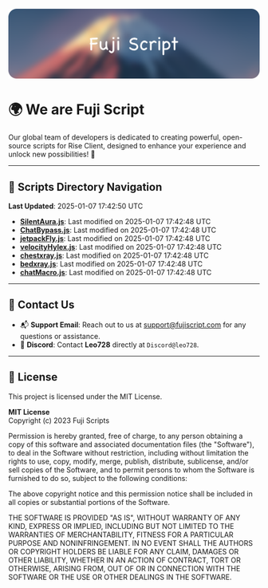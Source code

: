 ![Banner](.github/b.webp)

# 🌍 **We are Fuji Script**

Our global team of developers is dedicated to creating powerful, open-source scripts for Rise Client, designed to enhance your experience and unlock new possibilities! 🌟

---
<!-- SCRIPTS_NAVIGATION_START -->
## 📂 **Scripts Directory Navigation**

**Last Updated**: 2025-01-07 17:42:50 UTC

- **[SilentAura.js](scripts/SilentAura.js)**: Last modified on 2025-01-07 17:42:48 UTC
- **[ChatBypass.js](scripts/ChatBypass.js)**: Last modified on 2025-01-07 17:42:48 UTC
- **[jetpackFly.js](scripts/jetpackFly.js)**: Last modified on 2025-01-07 17:42:48 UTC
- **[velocityHylex.js](scripts/velocityHylex.js)**: Last modified on 2025-01-07 17:42:48 UTC
- **[chestxray.js](scripts/chestxray.js)**: Last modified on 2025-01-07 17:42:48 UTC
- **[bedxray.js](scripts/bedxray.js)**: Last modified on 2025-01-07 17:42:48 UTC
- **[chatMacro.js](scripts/chatMacro.js)**: Last modified on 2025-01-07 17:42:48 UTC

<!-- SCRIPTS_NAVIGATION_END -->

---

## 💬 **Contact Us**  
- 📬 **Support Email**: Reach out to us at [support@fujiscript.com](mailto:support@fujiscript.com) for any questions or assistance.  
- 💬 **Discord**: Contact **Leo728** directly at `Discord@leo728`.

---

## 📜 **License**

This project is licensed under the MIT License.  

**MIT License**  
Copyright (c) 2023 Fuji Scripts  

Permission is hereby granted, free of charge, to any person obtaining a copy of this software and associated documentation files (the "Software"), to deal in the Software without restriction, including without limitation the rights to use, copy, modify, merge, publish, distribute, sublicense, and/or sell copies of the Software, and to permit persons to whom the Software is furnished to do so, subject to the following conditions:  

The above copyright notice and this permission notice shall be included in all copies or substantial portions of the Software.  

THE SOFTWARE IS PROVIDED "AS IS", WITHOUT WARRANTY OF ANY KIND, EXPRESS OR IMPLIED, INCLUDING BUT NOT LIMITED TO THE WARRANTIES OF MERCHANTABILITY, FITNESS FOR A PARTICULAR PURPOSE AND NONINFRINGEMENT. IN NO EVENT SHALL THE AUTHORS OR COPYRIGHT HOLDERS BE LIABLE FOR ANY CLAIM, DAMAGES OR OTHER LIABILITY, WHETHER IN AN ACTION OF CONTRACT, TORT OR OTHERWISE, ARISING FROM, OUT OF OR IN CONNECTION WITH THE SOFTWARE OR THE USE OR OTHER DEALINGS IN THE SOFTWARE.  
